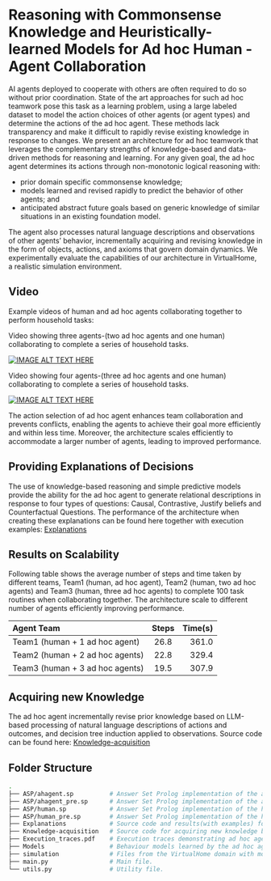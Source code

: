 # Reasoning with Commonsense Knowledge and Heuristically-learned Models for Ad hoc Human - Agent Collaboration

AI agents deployed to cooperate with others are often required to do so without prior coordination. State of the art approaches for such ad hoc teamwork pose this task as a learning problem, using a large labeled dataset to model the action choices of other agents (or agent types) and determine the actions of the ad hoc agent. These methods lack transparency and make it difficult to rapidly revise existing knowledge in response to changes. We present an architecture for ad hoc teamwork that leverages the complementary strengths of knowledge-based and data-driven methods for reasoning and learning. For any given goal, the ad hoc agent determines its actions through non-monotonic logical reasoning with: 
- prior domain specific commonsense knowledge;
- models learned and revised rapidly to predict the behavior of other agents; and
- anticipated abstract future goals based on generic knowledge of similar situations in an existing foundation model.

The agent also processes natural language descriptions and observations of other agents’ behavior, incrementally acquiring and revising knowledge in the form of objects, actions, and axioms that govern domain dynamics.
We experimentally evaluate the capabilities of our architecture in VirtualHome, a realistic simulation environment.

## Video
Example videos of human and ad hoc agents collaborating together to perform household tasks:

Video showing three agents-(two ad hoc agents and one human) collaborating to complete a series of household tasks.

[![IMAGE ALT TEXT HERE](https://img.youtube.com/vi/RRnCDx6D4zc/0.jpg)](https://www.youtube.com/watch?v=RRnCDx6D4zc)


Video showing four agents-(three ad hoc agents and one human) collaborating to complete a series of household tasks.

[![IMAGE ALT TEXT HERE](https://img.youtube.com/vi/l-4D-LtNX8k/0.jpg)](https://www.youtube.com/watch?v=l-4D-LtNX8k)

The action selection of ad hoc agent enhances team collaboration and prevents conflicts, enabling the agents to achieve their goal more efficiently and within less time.
Moreover, the architecture scales efficiently to accommodate a larger number of agents, leading to improved performance.

## Providing Explanations of Decisions
The use of knowledge-based reasoning and simple predictive models provide the ability for the ad hoc agent to generate relational descriptions in response to four types of questions: Causal, Contrastive, Justify beliefs and Counterfactual Questions. The performance of the architecture when creating these explanations can be found here together with execution examples: [Explanations](https://github.com/hharithaki/Task-Anticipation/tree/main/Explanations)

## Results on Scalability
Following table shows the average number of steps and time taken by different teams, Team1 (human, ad hoc agent), Team2 (human, two ad hoc agents) and Team3 (human, three ad hoc agents) to complete 100 task routines when collaborating together. The architecture scale to different number of agents efficiently improving performance.

|            Agent Team           |   Steps   | Time(s) |
| :------------------------------ | :-------: | -----:  |
| Team1 (human + 1 ad hoc agent)  |    26.8   |  361.0  |
| Team2 (human + 2 ad hoc agents) |    22.8   |  329.4  |
| Team3 (human + 3 ad hoc agents) |    19.5   |  307.9  |

## Acquiring new Knowledge
The ad hoc agent incrementally revise prior knowledge based on LLM-based processing of natural language descriptions of actions and outcomes, and decision tree induction applied to observations.
Source code can be found here: [Knowledge-acquisition](https://github.com/hharithaki/Task-Anticipation/tree/main/Knowledge-acquisition)

## Folder Structure

```bash
.
├── ASP/ahagent.sp          # Answer Set Prolog implementation of the ad hoc agent after refinment.
├── ASP/ahagent_pre.sp      # Answer Set Prolog implementation of the ad hoc agent.
├── ASP/human.sp            # Answer Set Prolog implementation of the human after refinment.
├── ASP/human_pre.sp        # Answer Set Prolog implementation of the human.
├── Explanations            # Source code and results(with examples) for ad hoc agents providing explanations of its behaviour when using KAT.
├── Knowledge-acquisition   # Source code for acquiring new knowledge by the ad hoc agent when using KAT.
├── Execution_traces.pdf    # Execution traces demonstrating ad hoc agent's performance when using the task anticipation component.
├── Models                  # Behaviour models learned by the ad hoc agent for other agents.
├── simulation              # Files from the VirtualHome domain with modification.
├── main.py                 # Main file.
└── utils.py                # Utility file.

```
